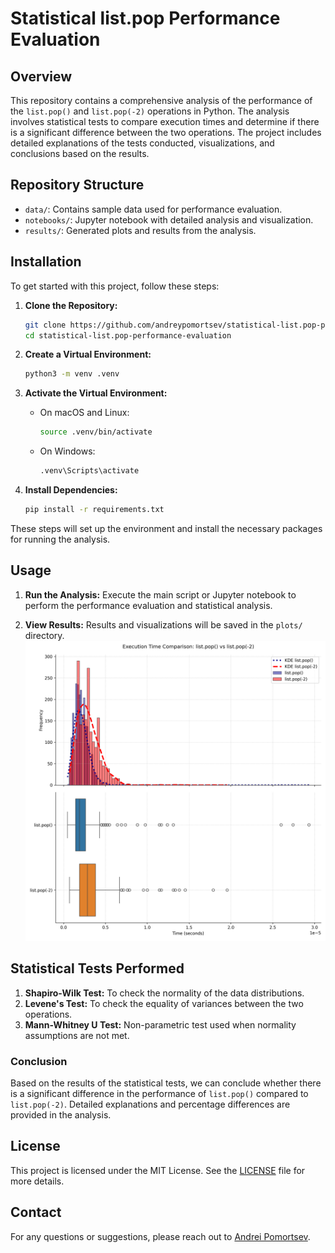 # Statistical list.pop Performance Evaluation

## Overview

This repository contains a comprehensive analysis of the performance of the `list.pop()` and `list.pop(-2)` operations in Python. The analysis involves statistical tests to compare execution times and determine if there is a significant difference between the two operations. The project includes detailed explanations of the tests conducted, visualizations, and conclusions based on the results.

## Repository Structure

- `data/`: Contains sample data used for performance evaluation.
- `notebooks/`: Jupyter notebook with detailed analysis and visualization.
- `results/`: Generated plots and results from the analysis.

## Installation

To get started with this project, follow these steps:

1. **Clone the Repository:**

   ```bash
   git clone https://github.com/andreypomortsev/statistical-list.pop-performance-evaluation.git
   cd statistical-list.pop-performance-evaluation
   ```

2. **Create a Virtual Environment:**

   ```bash
   python3 -m venv .venv
   ```

3. **Activate the Virtual Environment:**

   - On macOS and Linux:

     ```bash
     source .venv/bin/activate
     ```

   - On Windows:

     ```bash
     .venv\Scripts\activate
     ```

4. **Install Dependencies:**

   ```bash
   pip install -r requirements.txt
   ```

These steps will set up the environment and install the necessary packages for running the analysis.


## Usage

1. **Run the Analysis:**
   Execute the main script or Jupyter notebook to perform the performance evaluation and statistical analysis.

2. **View Results:**
   Results and visualizations will be saved in the `plots/` directory.
![Performance Comparison Plots](./plots/pop_times.png)

## Statistical Tests Performed

1. **Shapiro-Wilk Test:** To check the normality of the data distributions.
2. **Levene's Test:** To check the equality of variances between the two operations.
3. **Mann-Whitney U Test:** Non-parametric test used when normality assumptions are not met.

### Conclusion

Based on the results of the statistical tests, we can conclude whether there is a significant difference in the performance of `list.pop()` compared to `list.pop(-2)`. Detailed explanations and percentage differences are provided in the analysis.

## License

This project is licensed under the MIT License. See the [LICENSE](LICENSE) file for more details.

## Contact

For any questions or suggestions, please reach out to [Andrei Pomortsev](https://www.linkedin.com/in/andreypomortsev/).